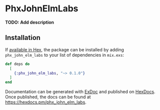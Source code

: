 # PhxJohnElmLabs

**TODO: Add description**

## Installation

If [available in Hex](https://hex.pm/docs/publish), the package can be installed
by adding `phx_john_elm_labs` to your list of dependencies in `mix.exs`:

```elixir
def deps do
  [
    {:phx_john_elm_labs, "~> 0.1.0"}
  ]
end
```

Documentation can be generated with [ExDoc](https://github.com/elixir-lang/ex_doc)
and published on [HexDocs](https://hexdocs.pm). Once published, the docs can
be found at <https://hexdocs.pm/phx_john_elm_labs>.


